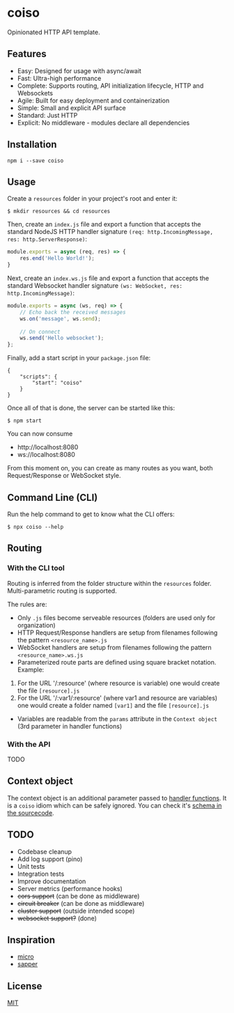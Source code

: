 # coiso
Opinionated HTTP API template.

## Features
 - Easy: Designed for usage with async/await
 - Fast: Ultra-high performance
 - Complete: Supports routing, API initialization lifecycle, HTTP and Websockets
 - Agile: Built for easy deployment and containerization
 - Simple: Small and explicit API surface
 - Standard: Just HTTP
 - Explicit: No middleware - modules declare all dependencies


## Installation
    npm i --save coiso

## Usage
Create a `resources` folder in your project's root and enter it:

    $ mkdir resources && cd resources

Then, create an `index.js` file and export a function that accepts the standard 
NodeJS HTTP handler signature `(req: http.IncomingMessage, res: http.ServerResponse)`:
```javascript
module.exports = async (req, res) => {
    res.end('Hello World!');
}
```

Next, create an `index.ws.js` file and export a function that accepts the standard 
Websocket handler signature `(ws: WebSocket, res: http.IncomingMessage)`:
```javascript
module.exports = async (ws, req) => {
    // Echo back the received messages
    ws.on('message', ws.send);
    
    // On connect
    ws.send('Hello websocket');
};
```

Finally, add a start script in your `package.json` file:

    {
        "scripts": {
            "start": "coiso"
        }
    }

Once all of that is done, the server can be started like this:

    $ npm start

You can now consume
 - http://localhost:8080
 - ws://localhost:8080

From this moment on, you can create as many routes as you want, both 
Request/Response or WebSocket style.

## Command Line (CLI)
Run the help command to get to know what the CLI offers:

    $ npx coiso --help

## Routing

### With the CLI tool
Routing is inferred from the folder structure within the `resources` folder.
Multi-parametric routing is supported.

The rules are:
- Only `.js` files become serveable resources (folders are used only for organization)
- HTTP Request/Response handlers are setup from filenames following the pattern `<resource_name>.js`
- WebSocket handlers are setup from filenames following the pattern `<resource_name>.ws.js`
- Parameterized route parts are defined using square bracket notation.
Example:
 1. For the URL '/:resource' (where resource is variable) one would create the file `[resource].js`
 2. For the URL '/:var1/:resource' (where var1 and resource are variables) one would create a folder named `[var1]` and the file `[resource].js`
- Variables are readable from the `params` attribute in the `Context object` (3rd parameter in handler functions) 

### With the API
TODO

## Context object
The context object is an additional parameter passed to [handler functions](https://github.com/jorgemsrs/coiso/blob/master/http/index.ts#L22-L24). 
It is a `coiso` idiom which can be safely ignored. You can check it's [schema in 
the sourcecode](https://github.com/jorgemsrs/coiso/blob/master/http/index.ts#L17).


## TODO
- Codebase cleanup
- Add log support (pino)
- Unit tests
- Integration tests
- Improve documentation
- Server metrics (performance hooks)
- ~~cors support~~ (can be done as middleware)
- ~~circuit breaker~~ (can be done as middleware)
- ~~cluster support~~ (outside intended scope)
- ~~websocket support?~~ (done)

## Inspiration
- [micro](https://github.com/zeit/micro)
- [sapper](https://github.com/sveltejs/sapper)

## License
[MIT](https://github.com/jorgemsrs/coiso/blob/master/LICENSE)